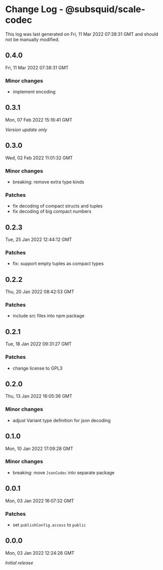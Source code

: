 # Change Log - @subsquid/scale-codec

This log was last generated on Fri, 11 Mar 2022 07:38:31 GMT and should not be manually modified.

## 0.4.0
Fri, 11 Mar 2022 07:38:31 GMT

### Minor changes

- implement encoding

## 0.3.1
Mon, 07 Feb 2022 15:16:41 GMT

_Version update only_

## 0.3.0
Wed, 02 Feb 2022 11:01:32 GMT

### Minor changes

- breaking: remove extra type kinds

### Patches

- fix decoding of compact structs and tuples
- fix decoding of big compact numbers

## 0.2.3
Tue, 25 Jan 2022 12:44:12 GMT

### Patches

- fix: support empty tuples as compact types

## 0.2.2
Thu, 20 Jan 2022 08:42:53 GMT

### Patches

- include src files into npm package

## 0.2.1
Tue, 18 Jan 2022 09:31:27 GMT

### Patches

- change license to GPL3

## 0.2.0
Thu, 13 Jan 2022 16:05:36 GMT

### Minor changes

- adjust Variant type definition for json decoding

## 0.1.0
Mon, 10 Jan 2022 17:09:28 GMT

### Minor changes

- breaking: move `JsonCodec` into separate package

## 0.0.1
Mon, 03 Jan 2022 16:07:32 GMT

### Patches

- set `publishConfig.access` to `public`

## 0.0.0
Mon, 03 Jan 2022 12:24:26 GMT

_Initial release_

